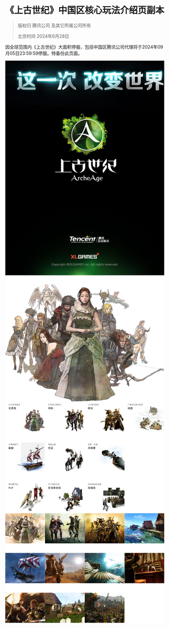 # 《上古世纪》中国区核心玩法介绍页副本
> 版权归 腾讯公司 及其它所属公司所有
> 
> 北京时间 2024年6月28日

因全球范围内《上古世纪》大面积停服，包括中国区腾讯公司代理将于2024年09月05日23:59:59停服。特备份此页面。

![preloader](/img/common/preloader.jpg)
![heros](/img/world/heros.png)
![front](/img/index/front.png)
![back](/img/index/back.jpg)